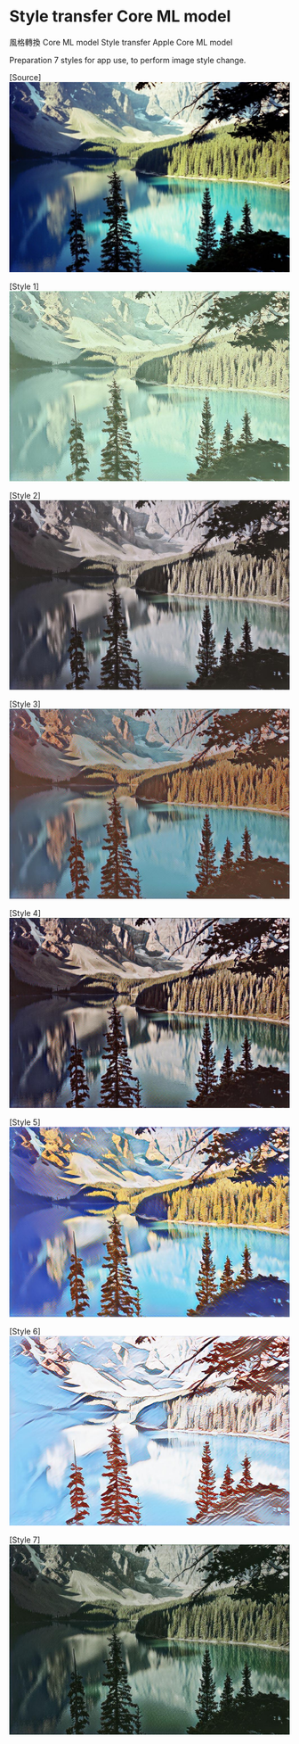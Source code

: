 # Style transfer Core ML model
風格轉換 Core ML model
Style transfer Apple Core ML model  

Preparation 7 styles for app use, to perform image style change.

[Source]
![source](source/landscape.jpg)

[Style 1]  
![Style 1](images/landscape_0.jpg)

[Style 2]  
![Style 2](images/landscape_1.jpg)

[Style 3]  
![Style 3](images/landscape_2.jpg)


[Style 4]  
![Style 4](images/landscape_3.jpg)


[Style 5]  
![Style 5](images/landscape_4.jpg)


[Style 6]  
![Style 6](images/landscape_5.jpg)


[Style 7]  
![Style 7](images/landscape_6.jpg)

